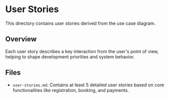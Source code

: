 # User Stories

This directory contains user stories derived from the use case diagram.

## Overview

Each user story describes a key interaction from the user's point of view, helping to shape development priorities and system behavior.

## Files

- `user-stories.md`: Contains at least 5 detailed user stories based on core functionalities like registration, booking, and payments.
